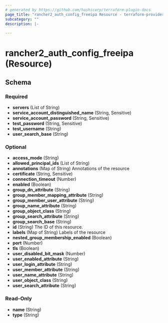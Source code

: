 ```yaml
---
# generated by https://github.com/hashicorp/terraform-plugin-docs
page_title: "rancher2_auth_config_freeipa Resource - terraform-provider-rancher2"
subcategory: ""
description: |-
  
---
```


# rancher2_auth_config_freeipa (Resource)





<!-- schema generated by tfplugindocs -->
## Schema

### Required

- **servers** (List of String)
- **service_account_distinguished_name** (String, Sensitive)
- **service_account_password** (String, Sensitive)
- **test_password** (String, Sensitive)
- **test_username** (String)
- **user_search_base** (String)

### Optional

- **access_mode** (String)
- **allowed_principal_ids** (List of String)
- **annotations** (Map of String) Annotations of the resource
- **certificate** (String, Sensitive)
- **connection_timeout** (Number)
- **enabled** (Boolean)
- **group_dn_attribute** (String)
- **group_member_mapping_attribute** (String)
- **group_member_user_attribute** (String)
- **group_name_attribute** (String)
- **group_object_class** (String)
- **group_search_attribute** (String)
- **group_search_base** (String)
- **id** (String) The ID of this resource.
- **labels** (Map of String) Labels of the resource
- **nested_group_membership_enabled** (Boolean)
- **port** (Number)
- **tls** (Boolean)
- **user_disabled_bit_mask** (Number)
- **user_enabled_attribute** (String)
- **user_login_attribute** (String)
- **user_member_attribute** (String)
- **user_name_attribute** (String)
- **user_object_class** (String)
- **user_search_attribute** (String)

### Read-Only

- **name** (String)
- **type** (String)


